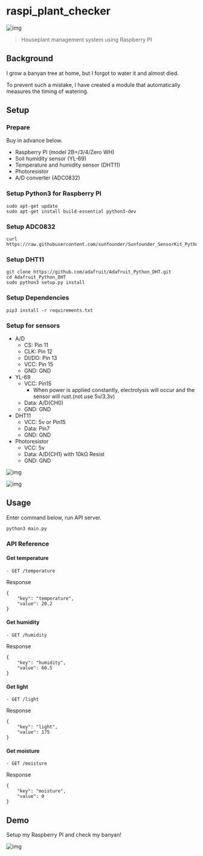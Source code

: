# raspi_plant_checker

![img](./docs/images/plant_checker.png)

> Houseplant management system using Raspberry PI

## Background

I grow a banyan tree at home, but I forgot to water it and almost died.

To prevent such a mistake, I have created a module that automatically measures the timing of watering.

## Setup

### Prepare

Buy in advance below.

- Raspberry PI (model 2B+/3/4/Zero WH)
- Soil humidity sensor (YL-69)
- Temperature and humidity sensor (DHT11)
- Photoresistor
- A/D converter (ADC0832)

### Setup Python3 for Raspberry PI

```
sudo apt-get update
sudo apt-get install build-essential python3-dev
```

### Setup ADC0832

```
curl https://raw.githubusercontent.com/sunfounder/Sunfounder_SensorKit_Python_code_for_RaspberryPi/master/ADC0832.py
```

### Setup DHT11

```
git clone https://github.com/adafruit/Adafruit_Python_DHT.git
cd Adafruit_Python_DHT
sudo python3 setup.py install
```

### Setup Dependencies

```
pip3 install -r requirements.txt
```

### Setup for sensors

- A/D
  - CS: Pin 11
  - CLK: Pin 12
  - DI/DO: Pin 13
  - VCC: Pin 15
  - GND: GND
- YL-69
  - VCC: Pin15
    - When power is applied constantly, electrolysis will occur and the sensor will rust.(not use 5v/3.3v)
  - Data: A/D(CH0)
  - GND: GND
- DHT11
  - VCC: 5v or Pin15
  - Data: Pin7
  - GND: GND
- Photoresistor
  - VCC: 5v
  - Data: A/D(CH1) with 10kΩ Resist
  - GND: GND


![img](./docs/images/breadboard.png)

![img](./docs/images/IMG_2075.jpg)

## Usage

Enter command below, run API server.

```
python3 main.py
```

### API Reference

#### Get temperature

```
- GET /temperature
```

Response

```
{
    "key": "temperature",
    "value": 20.2
}
```

#### Get humidity

```
- GET /humidity
```

Response

```
{
    "key": "humidity",
    "value": 60.5
}
```

#### Get light

```
- GET /light
```

Response

```
{
    "key": "light",
    "value": 175
}
```

#### Get moisture

```
- GET /moisture
```

Response

```
{
    "key": "moisture",
    "value": 0
}
```

## Demo

Setup my Raspberry PI and check my banyan!

![img](./docs/images/IMG_6307.jpg)
